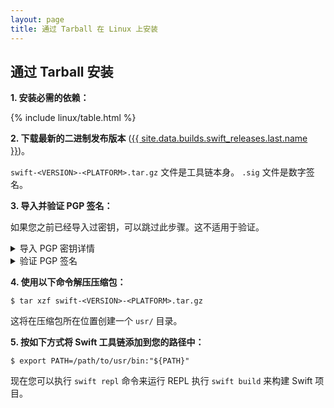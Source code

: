 ```yaml
---
layout: page
title: 通过 Tarball 在 Linux 上安装
---
```


## 通过 Tarball 安装

**1. 安装必需的依赖：**

{% include linux/table.html %}

**2. 下载最新的二进制发布版本** ([{{ site.data.builds.swift_releases.last.name }}](/download/#releases))。

`swift-<VERSION>-<PLATFORM>.tar.gz` 文件是工具链本身。
`.sig` 文件是数字签名。

**3. 导入并验证 PGP 签名：**

如果您之前已经导入过密钥，可以跳过此步骤。这不适用于验证。

<details class="download" style="margin-bottom: 0;">
  <summary>导入 PGP 密钥详情</summary>
  <pre class="highlight">
    <code>$ gpg --keyserver hkp://keyserver.ubuntu.com \
          --recv-keys \
          'A62A E125 BBBF BB96 A6E0  42EC 925C C1CC ED3D 1561'\
          'E813 C892 820A 6FA1 3755  B268 F167 DF1A CF9C E069'
    </code>
  </pre>

  <p>or:</p>

  <div class="highlight">
    <pre class="highlight">
      <code>$ wget -q -O - https://swift.org/keys/all-keys.asc | \
        gpg --import -
      </code>
    </pre>
  </div>
</details>

<details class="download" style="margin-bottom: 0;">
  <summary>验证 PGP 签名</summary>

  <div class="warning">
    <p>如果 <code class="language-plaintext highlighter-rouge">gpg</code> 验证失败并报告"BAD signature"，
    请勿使用下载的工具链。
    请发送邮件至 <a href="mailto:swift-infrastructure@forums.swift.org">swift-infrastructure@forums.swift.org</a>
    并提供尽可能详细的信息，以便我们调查问题。</p>
  </div>
  <p>Linux 的 <code class="language-plaintext highlighter-rouge">.tar.gz</code> 压缩包使用 Swift 开源项目的密钥之一
  通过 GnuPG 进行签名。强烈建议所有人在使用软件之前验证签名。</p>
  <p>首先，刷新密钥以下载新的密钥撤销证书（如果有）：</p>

  <div class="language-shell highlighter-rouge">
    <div class="highlight">
      <pre class="highlight"><code><span class="nv">$ </span>gpg <span class="nt">--keyserver</span> hkp://keyserver.ubuntu.com <span class="nt">--refresh-keys</span> Swift</code></pre>
    </div>
  </div>
  <p>然后，使用签名文件验证压缩包的完整性：</p>
  <div class="language-shell highlighter-rouge">
    <div class="highlight">
      <pre class="highlight">
        <code><span class="nv">$ </span>gpg <span class="nt">--verify</span> swift-&lt;VERSION&gt;-&lt;PLATFORM&gt;.tar.gz.sig
  ...
  gpg: Good signature from <span class="s2">"Swift Automatic Signing Key #4 &lt;swift-infrastructure@forums.swift.org&gt;"</span>
        </code>
      </pre>
    </div>
  </div>
  <p>如果由于没有公钥而导致 <code class="language-plaintext highlighter-rouge">gpg</code> 验证失败
  （<code class="language-plaintext highlighter-rouge">gpg: Can't check signature: No public key</code>），
  请按照下面<a href="#active-signing-keys">活动签名密钥</a>中的说明将密钥导入到您的密钥环中。</p>

  <p>您可能会看到警告：</p>
  <div class="language-shell highlighter-rouge">
    <div class="highlight">
      <pre class="highlight">
        <code>gpg: WARNING: This key is not certified with a trusted signature!
  gpg: There is no indication that the signature belongs to the owner.
        </code>
      </pre>
    </div>
  </div>
  <p>此警告表示在信任网络中，此密钥与您之间没有路径。只要您按照上述步骤从可信来源获取密钥，
  此警告就是无害的。</p>

  <p><a href="/keys/active">活动签名密钥</a></p>
  <p><a href="/keys/expired">过期签名密钥</a></p>
</details>

**4. 使用以下命令解压压缩包：**

```shell
$ tar xzf swift-<VERSION>-<PLATFORM>.tar.gz
```

这将在压缩包所在位置创建一个 `usr/` 目录。

**5. 按如下方式将 Swift 工具链添加到您的路径中：**

```shell
$ export PATH=/path/to/usr/bin:"${PATH}"
```

现在您可以执行 `swift repl` 命令来运行 REPL 执行 `swift build` 来构建 Swift 项目。
